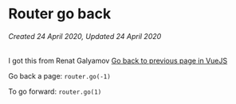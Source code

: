 # Router go back

###### Created 24 April 2020, Updated 24 April 2020

I got this from Renat Galyamov [Go back to previous page in VueJS](https://medium.com/@renatello/how-to-go-back-to-the-previous-page-in-vue-js-cb24ca02a386)

Go back a page: `router.go(-1)`

To go forward: `router.go(1)`
